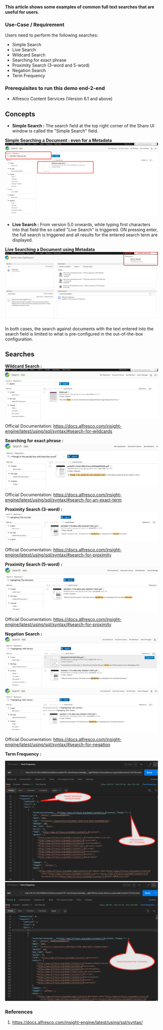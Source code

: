#### This article shows some examples of common full text searches that are useful for users.

### Use-Case / Requirement
Users need to perform the following searches:
* Simple Search
* Live Search
* Wildcard Search
* Searching for exact phrase
* Proximity Search (3-word and 5-word)
* Negation Search
* Term Frequency

### Prerequisites to run this demo end-2-end

* Alfresco Content Services (Version 6.1 and above)

## Concepts

* <b>Simple Search :</b> The search field at the top right corner of the Share UI window is called the "Simple Search" field. 

<b>Simple Searching a Document : even for a Metadata</b>
![simple-search-image](assets/1.png)

* <b>Live Search :</b> From version 5.0 onwards, while typing first characters into that field the so called "Live Search" is triggered. ON pressing enter, the full search is triggered and all results for the entered search term are displayed.

<b>Live Searching a Document using Metadata</b>
![live-search-image](assets/2.png)

In both cases, the search against documents with the text entered into the search field is limited to what is pre-configured in the out-of-the-box configuration.


## Searches

<b>Wildcard Search :</b> 
![wildcard-search-image](assets/3.png)

Official Documentation: https://docs.alfresco.com/insight-engine/latest/using/sql/syntax/#search-for-wildcards

<b>Searching for exact phrase :</b> 
![exact-phrase-search-image](assets/4.png)

Official Documentation: https://docs.alfresco.com/insight-engine/latest/using/sql/syntax/#search-for-an-exact-term

<b>Proximity Search (3-word) :</b> 
![proximity-3w-search-image](assets/5.png)

Official Documentation: https://docs.alfresco.com/insight-engine/latest/using/sql/syntax/#search-for-proximity

<b>Proximity Search (5-word) :</b> 
![proximity-5w-search-image](assets/6.png)

Official Documentation: https://docs.alfresco.com/insight-engine/latest/using/sql/syntax/#search-for-proximity

<b>Negation Search :</b> 
![negation-search-image-1](assets/7.png)
![negation-search-image-2](assets/8.png)

Official Documentation: https://docs.alfresco.com/insight-engine/latest/using/sql/syntax/#search-for-negation

<b>Term Frequency :</b> 

![term-freq-image-1](assets/9a.jpg)
![term-freq-image-2](assets/10a.jpg)


### References
1. https://docs.alfresco.com/insight-engine/latest/using/sql/syntax/